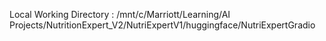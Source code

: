 Local Working Directory : /mnt/c/Marriott/Learning/AI Projects/NutritionExpert_V2/NutriExpertV1/huggingface/NutriExpertGradio
